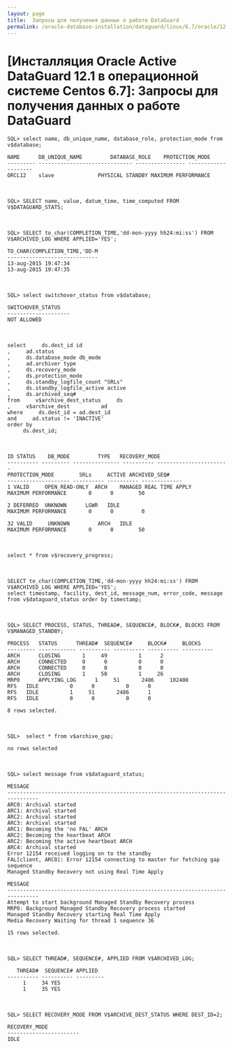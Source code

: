 ```yaml
---
layout: page
title:  Запросы для получения данных о работе DataGuard
permalink: /oracle-database-installation/dataguard/linux/6.7/oracle/12.1/queries/
---
```


# [Инсталляция Oracle Active DataGuard 12.1 в операционной системе Centos 6.7]: Запросы для получения данных о работе DataGuard



	SQL> select name, db_unique_name, database_role, protection_mode from v$database;

	NAME	  DB_UNIQUE_NAME		 DATABASE_ROLE	  PROTECTION_MODE
	--------- ------------------------------ ---------------- --------------------
	ORCL12	  slave 			 PHYSICAL STANDBY MAXIMUM PERFORMANCE


<br/>

	SQL> SELECT name, value, datum_time, time_computed FROM V$DATAGUARD_STATS;

<br/>


	SQL> SELECT to_char(COMPLETION_TIME,'dd-mon-yyyy hh24:mi:ss') FROM V$ARCHIVED_LOG WHERE APPLIED='YES';

	TO_CHAR(COMPLETION_TIME,'DD-M
	-----------------------------
	13-aug-2015 19:47:34
	13-aug-2015 19:47:35


<br/>

	SQL> select switchover_status from v$database;

	SWITCHOVER_STATUS
	--------------------
	NOT ALLOWED

<br/>

	select     ds.dest_id id
	,     ad.status
	,     ds.database_mode db_mode
	,     ad.archiver type
	,     ds.recovery_mode
	,     ds.protection_mode
	,     ds.standby_logfile_count "SRLs"
	,     ds.standby_logfile_active active
	,     ds.archived_seq#
	from     v$archive_dest_status     ds
	,     v$archive_dest          ad
	where     ds.dest_id = ad.dest_id
	and     ad.status != 'INACTIVE'
	order by
	     ds.dest_id;

<br/>


	ID STATUS    DB_MODE	     TYPE	RECOVERY_MODE
	---------- --------- --------------- ---------- -----------------------
	PROTECTION_MODE 	   SRLs     ACTIVE ARCHIVED_SEQ#
	-------------------- ---------- ---------- -------------
	1 VALID     OPEN_READ-ONLY  ARCH	MANAGED REAL TIME APPLY
	MAXIMUM PERFORMANCE	      0 	 0	      50

	2 DEFERRED  UNKNOWN	     LGWR	IDLE
	MAXIMUM PERFORMANCE	      0 	 0	       0

	32 VALID     UNKNOWN	     ARCH	IDLE
	MAXIMUM PERFORMANCE	      0 	 0	      50




<br/>

	select * from v$recovery_progress;

<br/>

	SELECT to_char(COMPLETION_TIME,'dd-mon-yyyy hh24:mi:ss') FROM V$ARCHIVED_LOG WHERE APPLIED='YES';
	select timestamp, facility, dest_id, message_num, error_code, message from v$dataguard_status order by timestamp;

<br/>


	SQL> SELECT PROCESS, STATUS, THREAD#, SEQUENCE#, BLOCK#, BLOCKS FROM V$MANAGED_STANDBY;

	PROCESS   STATUS	  THREAD#  SEQUENCE#	 BLOCK#     BLOCKS
	--------- ------------ ---------- ---------- ---------- ----------
	ARCH	  CLOSING		1	  49	      1 	 2
	ARCH	  CONNECTED		0	   0	      0 	 0
	ARCH	  CONNECTED		0	   0	      0 	 0
	ARCH	  CLOSING		1	  50	      1 	26
	MRP0	  APPLYING_LOG		1	  51	   2486     102400
	RFS	  IDLE			0	   0	      0 	 0
	RFS	  IDLE			1	  51	   2486 	 1
	RFS	  IDLE			0	   0	      0 	 0

	8 rows selected.




<br/>

	SQL>  select * from v$archive_gap;

	no rows selected


<br/>

	SQL> select message from v$dataguard_status;

	MESSAGE
	--------------------------------------------------------------------------------
	ARC0: Archival started
	ARC1: Archival started
	ARC2: Archival started
	ARC3: Archival started
	ARC1: Becoming the 'no FAL' ARCH
	ARC2: Becoming the heartbeat ARCH
	ARC2: Becoming the active heartbeat ARCH
	ARC4: Archival started
	Error 12154 received logging on to the standby
	FAL[client, ARC0]: Error 12154 connecting to master for fetching gap sequence
	Managed Standby Recovery not using Real Time Apply

	MESSAGE
	--------------------------------------------------------------------------------
	Attempt to start background Managed Standby Recovery process
	MRP0: Background Managed Standby Recovery process started
	Managed Standby Recovery starting Real Time Apply
	Media Recovery Waiting for thread 1 sequence 36

	15 rows selected.


<br/>

	SQL> SELECT THREAD#, SEQUENCE#, APPLIED FROM V$ARCHIVED_LOG;

	   THREAD#  SEQUENCE# APPLIED
	---------- ---------- ---------
		 1	   34 YES
		 1	   35 YES



<br/>


	SQL> SELECT RECOVERY_MODE FROM V$ARCHIVE_DEST_STATUS WHERE DEST_ID=2;

	RECOVERY_MODE
	-----------------------
	IDLE
